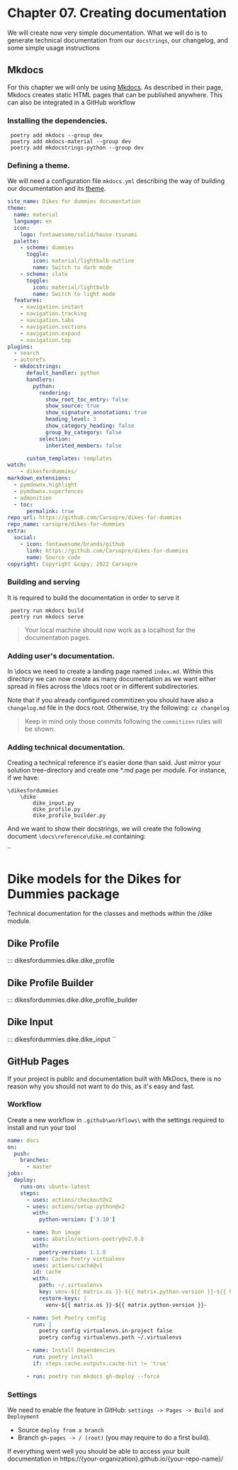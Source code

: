 # Chapter 07. Creating documentation
We will create now very simple documentation. What we will do is to generate technical documentation from our `docstrings`, our changelog, and some simple usage instructions

## Mkdocs
 For this chapter we will only be using [Mkdocs](https://www.mkdocs.org/). As described in their page, Mkdocs creates static HTML pages that can be published anywhere. This can also be integrated in a GitHub workflow

### Installing the dependencies.
```console
 poetry add mkdocs --group dev
 poetry add mkdocs-material --group dev
 poetry add mkdocstrings-python --group dev
```

### Defining a theme.

 We will need a configuration file `mkdocs.yml` describing the way of building our documentation and its [theme](https://www.mkdocs.org/user-guide/choosing-your-theme/).

```yaml
site_name: Dikes for dummies documentation
theme:
  name: material
  language: en
  icon:
    logo: fontawesome/solid/house-tsunami
  palette:
    - scheme: dummies
      toggle:
        icon: material/lightbulb-outline
        name: Switch to dark mode
    - scheme: slate
      toggle:
        icon: material/lightbulb
        name: Switch to light mode
  features:
    - navigation.instant
    - navigation.tracking
    - navigation.tabs
    - navigation.sections
    - navigation.expand
    - navigation.top
plugins:
  - search
  - autorefs
  - mkdocstrings:
      default_handler: python
      handlers:
        python:
          rendering:
            show_root_toc_entry: false
            show_source: true
            show_signature_annotations: true
            heading_level: 3
            show_category_heading: false
            group_by_category: false
          selection:
            inherited_members: false

      custom_templates: templates
watch:
    - dikesfordummies/
markdown_extensions:
  - pymdownx.highlight
  - pymdownx.superfences
  - admonition
  - toc:
      permalink: true
repo_url: https://github.com/Carsopre/dikes-for-dummies
repo_name: carsopre/dikes-for-dummies
extra:
  social:
    - icon: fontawesome/brands/github
      link: https://github.com/Carsopre/dikes-for-dummies
      name: Source code
copyright: Copyright &copy; 2022 Carsopre
```

### Building and serving

It is required to build the documentation in order to serve it

```console
 poetry run mkdocs build
 poetry run mkdocs serve
```
 > Your local machine should now work as a localhost for the documentation pages.

### Adding user's documentation.

In \docs we need to create a landing page named `index.md`. Within this directory we can now create as many documentation as we want either spread in files across the \docs root or in different subdirectories.

Note that if you already configured commitizen you should have also a `changelog.md` file in the docs root. Otherwise, try the following:
`cz changelog`
> Keep in mind only those commits following the `commitizen` rules will be shown.

### Adding technical documentation.

Creating a technical reference it's easier done than said. Just mirror your solution tree-directory and create one *.md page per module.
For instance, if we have:
```properties
\dikesfordummies
    \dike
        dike_input.py
        dike_profile.py
        dike_profile_builder.py
```
And we want to show their docstrings, we will create the following document  `\docs\reference\dike.md` containing:

``
# Dike models for the Dikes for Dummies package
Technical documentation for the classes and methods within the /dike module.

## Dike Profile
::: dikesfordummies.dike.dike_profile

## Dike Profile Builder
::: dikesfordummies.dike.dike_profile_builder

## Dike Input
::: dikesfordummies.dike.dike_input
``


## GitHub Pages

If your project is public and documentation built with MkDocs, there is no reason why you should not want to do this, as it's easy and fast.

### Workflow
Create a new workflow in `.github\workflows\` with the settings required to install and run your tool

```yaml
name: docs
on:
  push:
    branches:
      - master
jobs:
  deploy:
    runs-on: ubuntu-latest
    steps:
      - uses: actions/checkout@v2
      - uses: actions/setup-python@v2
        with:
          python-version: ['3.10']

      - name: Run image
        uses: abatilo/actions-poetry@v2.0.0
        with:
          poetry-version: 1.1.8
      - name: Cache Poetry virtualenv
        uses: actions/cache@v1
        id: cache
        with:
          path: ~/.virtualenvs
          key: venv-${{ matrix.os }}-${{ matrix.python-version }}-${{ hashFiles('**/poetry.lock') }}
          restore-keys: |
            venv-${{ matrix.os }}-${{ matrix.python-version }}-

      - name: Set Poetry config
        run: |
          poetry config virtualenvs.in-project false
          poetry config virtualenvs.path ~/.virtualenvs

      - name: Install Dependencies
        run: poetry install
        if: steps.cache.outputs.cache-hit != 'true'

      - run: poetry run mkdocs gh-deploy --force
```

### Settings
We need to enable the feature in GitHub:
`settings -> Pages -> Build and Deployment`
* Source `deploy from a branch`
* Branch `gh-pages -> / (root)` (you may require to do a first build).

If everything went well you should be able to access your built documentation in https://{your-organization}.github.io/{your-repo-name}/
